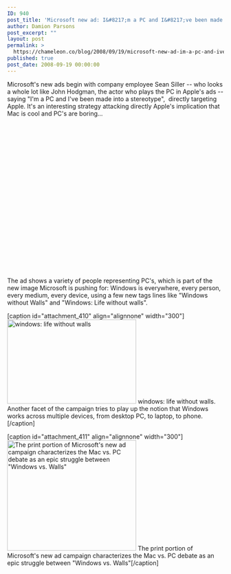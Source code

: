 ```yaml
---
ID: 940
post_title: 'Microsoft new ad: I&#8217;m a PC and I&#8217;ve been made into a stereotype'
author: Damion Parsons
post_excerpt: ""
layout: post
permalink: >
  https://chameleon.co/blog/2008/09/19/microsoft-new-ad-im-a-pc-and-ive-been-made-into-a-stereotype/
published: true
post_date: 2008-09-19 00:00:00
---
```

Microsoft's new ads begin with company employee Sean Siller -- who looks a whole lot like John Hodgman, the actor who plays the PC in Apple's ads -- saying "I'm a PC and I've been made into a stereotype",  directly targeting Apple. It's an interesting strategy attacking directly Apple's implication that Mac is cool and PC's are boring...

<!--more-->

<object width="425" height="344" classid="clsid:d27cdb6e-ae6d-11cf-96b8-444553540000" codebase="https://download.macromedia.com/pub/shockwave/cabs/flash/swflash.cab#version=6,0,40,0"><param name="allowFullScreen" value="true" /><param name="src" value="https://www.youtube.com/v/HJzzjaSk-ZM&amp;hl=en&amp;fs=1" /><embed type="application/x-shockwave-flash" width="425" height="344" src="https://www.youtube.com/v/HJzzjaSk-ZM&amp;hl=en&amp;fs=1" allowfullscreen="allowfullscreen" /></object>

The ad shows a variety of people representing PC's, which is part of the new image Microsoft is pushing for: Windows is everywhere, every person, every medium, every device, using a few new tags lines like "Windows without Walls" and "Windows: Life without walls".

[caption id="attachment_410" align="alignnone" width="300"]<a href="https://takemetoyourleader.com/wp-content/uploads/2008/09/windows-life-without-walls.jpg"><img class="size-medium wp-image-410" title="windows-life-without-walls" src="https://takemetoyourleader.com/wp-content/uploads/2008/09/windows-life-without-walls-300x196.jpg" alt="windows: life without walls" width="300" height="196" /></a> windows: life without walls. Another facet of the campaign tries to play up the notion that Windows works across multiple devices, from desktop PC, to laptop, to phone.[/caption]

[caption id="attachment_411" align="alignnone" width="300"]<a href="https://takemetoyourleader.com/wp-content/uploads/2008/09/windows-vs-walls.jpg"><img class="size-medium wp-image-411" title="windows-vs-walls" src="https://takemetoyourleader.com/wp-content/uploads/2008/09/windows-vs-walls-300x257.jpg" alt="The print portion of Microsoft's new ad campaign characterizes the Mac vs. PC debate as an epic struggle between &quot;Windows vs. Walls&quot;" width="300" height="257" /></a> The print portion of Microsoft's new ad campaign characterizes the Mac vs. PC debate as an epic struggle between "Windows vs. Walls"[/caption]